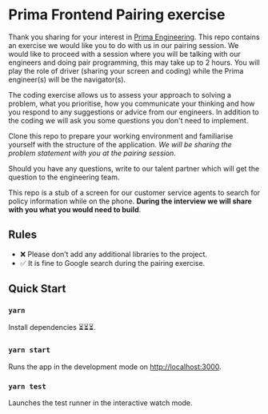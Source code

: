 # Prima Frontend Pairing exercise

Thank you sharing for your interest in [Prima Engineering](https://inside.helloprima.com/). This repo contains an exercise we would like you to do with us in our pairing session.
We would like to proceed with a session where you will be talking with our engineers and doing pair programming, this may take up to 2 hours. You will play the role of driver (sharing your screen and coding) while the Prima engineer(s) will be the navigator(s).

The coding exercise allows us to assess your approach to solving a problem, what you prioritise, how you communicate your thinking and how you respond to any suggestions or advice from our engineers. In addition to the coding we will ask you some questions you don't need to implement.

Clone this repo to prepare your working environment and familiarise yourself with the structure of the application. *We will be sharing the problem statement with you at the pairing session*.

Should you have any questions, write to our talent partner which will get the question to the engineering team.

This repo is a stub of a screen for our customer service agents to search for policy information while on the phone. **During the interview we will share with you what you would need to build**.

## Rules

- ❌ Please don’t add any additional libraries to the project.
- ✅ It is fine to Google search during the pairing exercise.

## Quick Start

### `yarn`

Install dependencies ⏳⏳⏳.

### `yarn start`

Runs the app in the development mode on [http://localhost:3000](http://localhost:3000).

### `yarn test`

Launches the test runner in the interactive watch mode.
